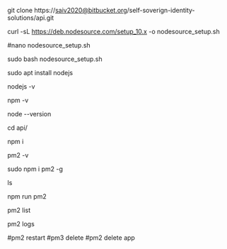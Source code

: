 git clone https://saiv2020@bitbucket.org/self-soverign-identity-solutions/api.git

curl -sL https://deb.nodesource.com/setup_10.x -o nodesource_setup.sh

#nano nodesource_setup.sh

sudo bash nodesource_setup.sh

sudo apt install nodejs

nodejs -v

npm -v

node --version

cd api/

npm i

pm2 -v

sudo npm i pm2 -g

ls

npm run pm2

pm2 list

pm2 logs

#pm2 restart
#pm3 delete
#pm2 delete app

